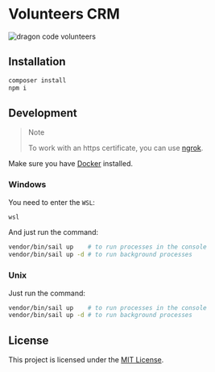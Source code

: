 # Volunteers CRM

![dragon code volunteers](https://preview.dragon-code.pro/the-dragon-code/volunteers-crm.svg?background=f9322c&invert=1)

## Installation

```bash
composer install
npm i
```

## Development

> Note
>
> To work with an https certificate, you can use [ngrok](https://ngrok.com).

Make sure you have [Docker](https://www.docker.com/products/docker-desktop/) installed.

### Windows

You need to enter the `WSL`:

```bash
wsl
```

And just run the command:

```bash
vendor/bin/sail up    # to run processes in the console
vendor/bin/sail up -d # to run background processes
```

### Unix

Just run the command:

```bash
vendor/bin/sail up    # to run processes in the console
vendor/bin/sail up -d # to run background processes
```

## License

This project is licensed under the [MIT License](LICENSE).
